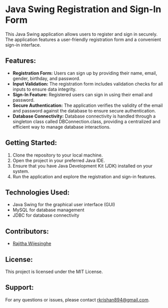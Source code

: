 # Java Swing Registration and Sign-In Form

This Java Swing application allows users to register and sign in securely. The application features a user-friendly registration form and a convenient sign-in interface.

## Features:
- **Registration Form:** Users can sign up by providing their name, email, gender, birthday, and password.
- **Input Validation:** The registration form includes validation checks for all inputs to ensure data integrity.
- **Sign-In Feature:** Registered users can sign in using their email and password.
- **Secure Authentication:** The application verifies the validity of the email and password against the database to ensure secure authentication.
- **Database Connectivity:** Database connectivity is handled through a singleton class called DBConnection.class, providing a centralized and efficient way to manage database interactions.

## Getting Started:
1. Clone the repository to your local machine.
2. Open the project in your preferred Java IDE.
3. Ensure that you have Java Development Kit (JDK) installed on your system.
4. Run the application and explore the registration and sign-in features.

## Technologies Used:
- Java Swing for the graphical user interface (GUI)
- MySQL for database management
- JDBC for database connectivity

## Contributors:
- [Rajitha Wijesinghe](mailto:youremail@example.com)

## License:
This project is licensed under the MIT License.

## Support:
For any questions or issues, please contact [rkrishan894@gmail.com](mailto:youremail@example.com).

